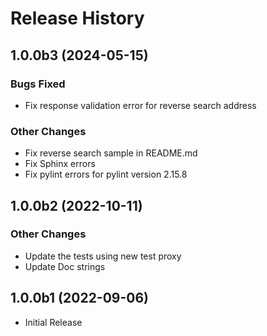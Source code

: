 # Release History

## 1.0.0b3 (2024-05-15)
 
### Bugs Fixed

- Fix response validation error for reverse search address

### Other Changes

- Fix reverse search sample in README.md
- Fix Sphinx errors
- Fix pylint errors for pylint version 2.15.8

## 1.0.0b2 (2022-10-11)

### Other Changes

- Update the tests using new test proxy
- Update Doc strings

## 1.0.0b1 (2022-09-06)

- Initial Release
